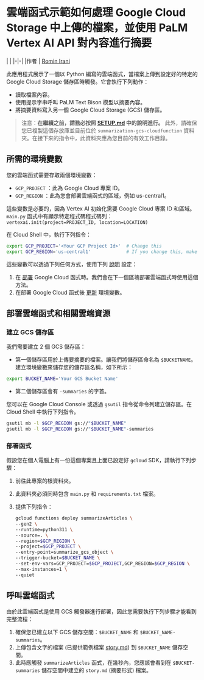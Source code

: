 ﻿# 雲端函式示範如何處理 Google Cloud Storage 中上傳的檔案，並使用 PaLM Vertex AI API 對內容進行摘要

| |
|-|-|
|作者 | [Romin Irani](https://github.com/rominirani)

此應用程式展示了一個以 Python 編寫的雲端函式，當檔案上傳到設定好的特定的 Google Cloud Storage 儲存區時觸發。它會執行下列動作：

- 讀取檔案內容。
- 使用提示字串呼叫 PaLM Text Bison 模型以摘要內容。
- 將摘要資料寫入另一個 Google Cloud Storage (GCS) 儲存區。

> 注意：**在繼續之前，請務必按照 [SETUP.md](../SETUP.md) 中的說明進行。**
此外，請確保您已複製這個存放庫並目前位於 ```summarization-gcs-cloudfunction``` 資料夾。在接下來的指令中，此資料夾應為您目前的有效工作目錄。

## 所需的環境變數

您的雲端函式需要存取兩個環境變數：

- `GCP_PROJECT` ：此為 Google Cloud 專案 ID。
- `GCP_REGION` ：此為您會部署雲端函式的區域，例如 us-central1。

這些變數是必要的，因為 Vertex AI 初始化需要 Google Cloud 專案 ID 和區域。`main.py` 函式中有顯示特定程式碼程式碼列：
`vertexai.init(project=PROJECT_ID, location=LOCATION)`

在 Cloud Shell 中，執行下列指令：

```bash
export GCP_PROJECT='<Your GCP Project Id>'  # Change this
export GCP_REGION='us-central1'             # If you change this, make sure region is supported by Model Garden. When in doubt, keep this.
```

這些變數可以透過下列任何方式，使用下列 [說明](https://cloud.google.com/functions/docs/configuring/env-var) 設定：

1. 在 [部署](https://cloud.google.com/functions/docs/configuring/env-var#setting_runtime_environment_variables) Google Cloud 函式時。我們會在下一個區塊部署雲端函式時使用這個方法。
2. 在部署 Google Cloud 函式後 [更新](https://cloud.google.com/functions/docs/configuring/env-var#updating_runtime_environment_variables) 環境變數。

## 部署雲端函式和相關雲端資源

### 建立 GCS 儲存區

我們需要建立 2 個 GCS 儲存區：

- 第一個儲存區用於上傳要摘要的檔案。讓我們將儲存區命名為 `$BUCKETNAME`。建立環境變數來儲存您的儲存區名稱，如下所示：



```bash
export BUCKET_NAME='Your GCS Bucket Name'
```

- 第二個儲存區會有 `-summaries` 的字首。

您可以在 Google Cloud Console 或透過 `gsutil` 指令從命令列建立儲存區。在 Cloud Shell 中執行下列指令。

```bash
gsutil mb -l $GCP_REGION gs://"$BUCKET_NAME"
gsutil mb -l $GCP_REGION gs://"$BUCKET_NAME"-summaries
```

### 部署函式

假設您在個人電腦上有一份這個專案且上面已設定好 `gcloud` SDK，請執行下列步驟：



1. 前往此專案的根資料夾。
2. 此資料夾必須同時包含 `main.py` 和 `requirements.txt` 檔案。
3. 提供下列指令：

   ```bash
   gcloud functions deploy summarizeArticles \
   --gen2 \
   --runtime=python311 \
   --source=. \
   --region=$GCP_REGION \
   --project=$GCP_PROJECT \
   --entry-point=summarize_gcs_object \
   --trigger-bucket=$BUCKET_NAME \
   --set-env-vars=GCP_PROJECT=$GCP_PROJECT,GCP_REGION=$GCP_REGION \
   --max-instances=1 \
   --quiet
   ```

## 呼叫雲端函式

由於此雲端函式是使用 GCS 觸發器進行部署，因此您需要執行下列步驟才能看到完整流程：

1. 確保您已建立以下 GCS 儲存空間：`$BUCKET_NAME` 和 `$BUCKET_NAME-summaries`。
2. 上傳包含文字的檔案 (已提供範例檔案 [story.md](story.md)) 到 `$BUCKET_NAME` 儲存空間。
3. 此時應觸發 `summarizeArticles` 函式，在幾秒內，您應該會看到在 `$BUCKET-summaries` 儲存空間中建立的 `story.md` (摘要形式) 檔案。



